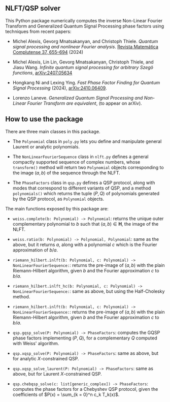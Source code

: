 ## NLFT/QSP solver

This Python package numerically computes the inverse Non-Linear Fourier Transform and Generalized Quantum Signal Processing phase factors using techniques from recent papers:

- Michel Alexis, Gevorg Mnatsakanyan, and Christoph Thiele. *Quantum signal processing
and nonlinear Fourier analysis*. [Revista Matemática Complutense 37, 655–694](https://dx.doi.org/10.1007/s13163-024-00494-5) (2024)

- Michel Alexis, Lin Lin, Gevorg Mnatsakanyan, Christoph Thiele, and Jiasu Wang. *Infinite
quantum signal processing for arbitrary Szegö functions*, [arXiv:2407.05634](https://arxiv.org/abs/2407.05634)

- Hongkang Ni and Lexing Ying. *Fast Phase Factor Finding for Quantum Signal Processing* (2024), [arXiv:2410.06409](https://arxiv.org/abs/2410.06409).

- Lorenzo Laneve. *Generalized Quantum Signal Processing and Non-Linear Fourier Transform are equivalent*, (to appear on arXiv).

## How to use the package

There are three main classes in this package.

- The `Polynomial` class in `poly.py` lets you define and manipulate general Laurent or analytic polynomials.

- The `NonLinearFourierSequence` class in `nlft.py` defines a general compactly supported sequence of complex numbers, whose `transform()` method will return two `Polynomial` objects corresponding to the image $(a, b)$ of the sequence through the NLFT.

- The `PhaseFactors` class in `qsp.py` defines a QSP protocol, along with modes that correspond to different variants of QSP, and a method `polynomials()` which returns the tuple $(P, Q)$ of polynomials generated by the QSP protocol, as `Polynomial` objects.

The main functions exposed by this package are:

- `weiss.complete(b: Polynomial) -> Polynomial`: returns the unique outer complementary polynomial to $b$ such that $(a, b) \in \mathbf{H}$, the image of the NLFT.

- `weiss.ratio(b: Polynomial) -> Polynomial, Polynomial`: same as the above, but it returns $a$, along with a polynomial $c$ which is the Fourier approximation of $b/a$.

- `riemann_hilbert.inlft(b: Polynomial, c: Polynomial) -> NonLinearFourierSequence:`: returns the pre-image of $(a, b)$ with the plain Riemann-Hilbert algorithm, given $b$ and the Fourier approximation $c$ to $b/a$.

- `riemann_hilbert.inlft_hc(b: Polynomial, c: Polynomial) -> NonLinearFourierSequence:`: same as above, but using the Half-Cholesky method.

- `riemann_hilbert.inlft(b: Polynomial, c: Polynomial) -> NonLinearFourierSequence:`: returns the pre-image of $(a, b)$ with the plain Riemann-Hilbert algorithm, given $b$ and the Fourier approximation $c$ to $b/a$.

- `qsp.gqsp_solve(P: Polynomial) -> PhaseFactors`: computes the GQSP phase factors implementing $(P, Q)$, for a complementary $Q$ computed with Weiss' algorithm.

- `qsp.xqsp_solve(P: Polynomial) -> PhaseFactors`: same as above, but for analytic $X$-constrained QSP.

- `qsp.xqsp_solve_laurent(P: Polynomial) -> PhaseFactors`: same as above, but for Laurent $X$-constrained QSP.

- `qsp.chebqsp_solve(c: list[generic_complex]) -> PhaseFactors`: computes the phase factors for a Chebyshev QSP protocol, given the coefficients of $P(x) = \sum_{k = 0}^n c_k T_k(x)$.

